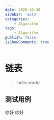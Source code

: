 ```yaml
---
date: 2020-10-30
sidebar: 'auto'
categories: 
    - Algorithm
tags: 
    - Algorithm
publish: false
isShowComments: true
---
```


# 链表

> hello world

## 测试用例

你好 你好
